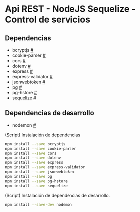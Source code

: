 
# Api REST - NodeJS Sequelize - Control de servicios

## Dependencias

+ bcryptjs <a href="https://www.npmjs.com/package/bcryptjs" target="_blank">#</a>
+ cookie-parser <a href="https://www.npmjs.com/package/cookie-parser" target="_blank">#</a>
+ cors <a href="https://www.npmjs.com/package/cors" target="_blank">#</a>
+ dotenv <a href="https://www.npmjs.com/package/dotenv" target="_blank">#</a>
+ express <a href="https://www.npmjs.com/package/express" target="_blank">#</a>
+ express-validator <a href="https://express-validator.github.io/docs/" target="_blank">#</a>
+ jsonwebtoken <a href="https://www.npmjs.com/package/jsonwebtoken" target="_blank">#</a>
+ pg <a href="https://www.npmjs.com/package/pg" target="_blank">#</a>
+ pg-hstore <a href="https://www.npmjs.com/package/pg-hstore" target="_blank">#</a>
+ sequelize <a href="https://www.npmjs.com/package/sequelize" target="_blank">#</a>

## Dependencias de desarrollo

+ nodemon <a href="https://www.npmjs.com/package/nodemon" target="_blank">#</a>

(Script) Instalación de dependencias

```bash
npm install --save bcryptjs
npm install --save cookie-parser
npm install --save cors
npm install --save dotenv
npm install --save express
npm install --save express-validator
npm install --save jsonwebtoken
npm install --save pg
npm install --save pg-hstore
npm install --save sequelize
```

(Script) Instalación de dependencias de desarrollo.

```bash
npm install --save-dev nodemon
```
